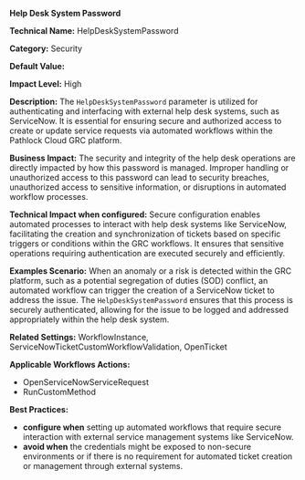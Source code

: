 **Help Desk System Password**

**Technical Name:** HelpDeskSystemPassword

**Category:** Security

**Default Value:**

**Impact Level:** High

**Description:** The `HelpDeskSystemPassword` parameter is utilized for authenticating and interfacing with external help desk systems, such as ServiceNow. It is essential for ensuring secure and authorized access to create or update service requests via automated workflows within the Pathlock Cloud GRC platform.

**Business Impact:** The security and integrity of the help desk operations are directly impacted by how this password is managed. Improper handling or unauthorized access to this password can lead to security breaches, unauthorized access to sensitive information, or disruptions in automated workflow processes.

**Technical Impact when configured:** Secure configuration enables automated processes to interact with help desk systems like ServiceNow, facilitating the creation and synchronization of tickets based on specific triggers or conditions within the GRC workflows. It ensures that sensitive operations requiring authentication are executed securely and efficiently.

**Examples Scenario:** When an anomaly or a risk is detected within the GRC platform, such as a potential segregation of duties (SOD) conflict, an automated workflow can trigger the creation of a ServiceNow ticket to address the issue. The `HelpDeskSystemPassword` ensures that this process is securely authenticated, allowing for the issue to be logged and addressed appropriately within the help desk system.

**Related Settings:** WorkflowInstance, ServiceNowTicketCustomWorkflowValidation, OpenTicket

**Applicable Workflows Actions:** 
- OpenServiceNowServiceRequest
- RunCustomMethod

**Best Practices:** 
- **configure when** setting up automated workflows that require secure interaction with external service management systems like ServiceNow.
- **avoid when** the credentials might be exposed to non-secure environments or if there is no requirement for automated ticket creation or management through external systems.